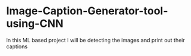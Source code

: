# Image-Caption-Generator-tool-using-CNN
In this ML based project I will be detecting the images and print out their captions
